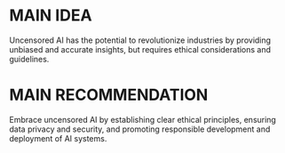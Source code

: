 # MAIN IDEA
Uncensored AI has the potential to revolutionize industries by providing unbiased and accurate insights, but requires ethical considerations and guidelines.

# MAIN RECOMMENDATION
Embrace uncensored AI by establishing clear ethical principles, ensuring data privacy and security, and promoting responsible development and deployment of AI systems.

